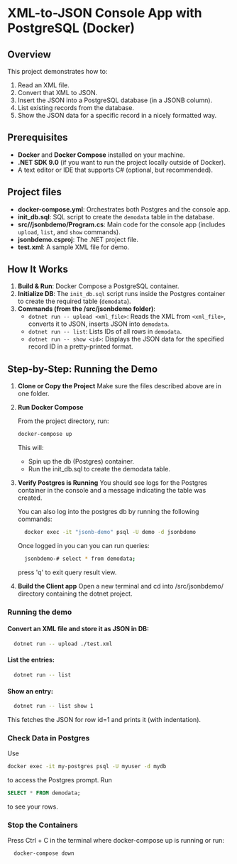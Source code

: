 # XML-to-JSON Console App with PostgreSQL (Docker)

## Overview
This project demonstrates how to:
1. Read an XML file.
2. Convert that XML to JSON.
3. Insert the JSON into a PostgreSQL database (in a JSONB column).
4. List existing records from the database.
5. Show the JSON data for a specific record in a nicely formatted way.

## Prerequisites
- **Docker** and **Docker Compose** installed on your machine.
- **.NET SDK 9.0** (if you want to run the project locally outside of Docker).
- A text editor or IDE that supports C# (optional, but recommended).

## Project files
- **docker-compose.yml**: Orchestrates both Postgres and the console app.
- **init_db.sql**: SQL script to create the `demodata` table in the database.
- **src//jsonbdemo/Program.cs**: Main code for the console app (includes `upload`, `list`, and `show` commands).
- **jsonbdemo.csproj**: The .NET project file.
- **test.xml**: A sample XML file for demo.

## How It Works
1. **Build & Run**: Docker Compose a PostgreSQL container.
2. **Initialize DB**: The `init_db.sql` script runs inside the Postgres container to create the required table (`demodata`).
3. **Commands (from the /src/jsonbdemo folder)**:
   - `dotnet run -- upload <xml_file>`: Reads the XML from `<xml_file>`, converts it to JSON, inserts JSON into `demodata`.
   - `dotnet run -- list`: Lists IDs of all rows in `demodata`.
   - `dotnet run -- show <id>`: Displays the JSON data for the specified record ID in a pretty-printed format.

## Step-by-Step: Running the Demo

1. **Clone or Copy the Project**
   Make sure the files described above are in one folder.

1. **Run Docker Compose**

    From the project directory, run:
   ```bash
   docker-compose up
   ```
    This will:
    - Spin up the db (Postgres) container.
    - Run the init_db.sql to create the demodata table.

1. **Verify Postgres is Running** You should see logs for the Postgres container in the console and a message indicating the table was created.

    You can also log into the postgres db by running the following commands:
      ```bash
        docker exec -it "jsonb-demo" psql -U demo -d jsonbdemo
      ```
    Once logged in you can you can run queries:
      ```bash
        jsonbdemo-# select * from demodata;
      ```
      press 'q' to exit query result view.


1. **Build the Client app** Open a new terminal and cd into /src/jsonbdemo/ directory containing the dotnet project.


### Running the demo

#### Convert an XML file and store it as JSON in DB:
  ```bash
    dotnet run -- upload ./test.xml
  ```

#### List the entries:
  ```bash
    dotnet run -- list
  ```

#### Show an entry:
  ```bash
    dotnet run -- list show 1
  ```
This fetches the JSON for row id=1 and prints it (with indentation).

### Check Data in Postgres

Use
```bash
docker exec -it my-postgres psql -U myuser -d mydb
```
 to access the Postgres prompt.
Run
```sql
SELECT * FROM demodata;
```
to see your rows.

### Stop the Containers
Press Ctrl + C in the terminal where docker-compose up is running or run:
```bash
  docker-compose down
```
